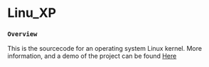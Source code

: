 # Linu_XP 

### `Overview`

This is the sourcecode for an operating system Linux kernel. More information, and a demo of the project can be found [Here](https://gkim924.github.io/linuXP/linuXP.html)


